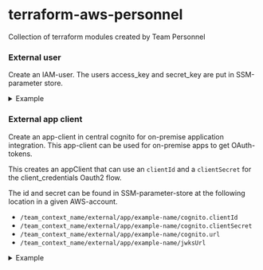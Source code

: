 # terraform-aws-personnel
Collection of terraform modules created by Team Personnel


### External user
Create an IAM-user. The users access_key and secret_key are put in SSM-parameter store.

<details>
  <summary>Example</summary>

```terraform
module "example-user" {
  source = "github.com/nsbno/terraform-aws-personnel?ref=d1c2000/external-user"
  
  name_prefix = "example-user"
  ssm_prefix = "/external/user"
}
```
</details>

### External app client

Create an app-client in central cognito for on-premise application integration. This app-client
can be used for on-premise apps to get OAuth-tokens.

This creates an appClient that can use an `clientId` and a `clientSecret` for the client_credentials Oauth2 flow.

The id and secret can be found in SSM-parameter-store at the following location in a given AWS-account.

- `/team_context_name/external/app/example-name/cognito.clientId`
- `/team_context_name/external/app/example-name/cognito.clientSecret`
- `/team_context_name/external/app/example-name/cognito.url`
- `/team_context_name/external/app/example-name/jwksUrl`

<details>
  <summary>Example</summary>

```terraform
module "app" {
  source = "github.com/nsbno/terraform-aws-personnel?ref=d1c2000/external-app-client"
  
  cognito_central_user_pool_id = "eu-west-1_0AvVv5Wyk" // cognito-dev-pool
  cognito_central_account_id = "834626710667" // cognito-dev

  environment = "dev" // dev, test, stage, prod
  name_prefix = "team_context_name" // i.e. (personnel, control, gui, infrastructure) 
  service_name = "example-name"
  
  app_client_scopes = [
    "https://services.<env>.<team_context_name>.vydev.io/<app>/read", // i.e https://services.personnel.vydev.io/trainstaff/get.duties (prod)
    "https://services.<env>.<team_context_name>.vydev.io/<app>/write", // i.e. https://services.test.trafficinfo.vydev.io/trainroute/train/nominalDate
    "https://services.<env>.<team_context_name>.vydev.io/<app>/update" // i.e. https://services.stage.trafficgui.vydev.io/hello/update
  ]
}
```
</details>


